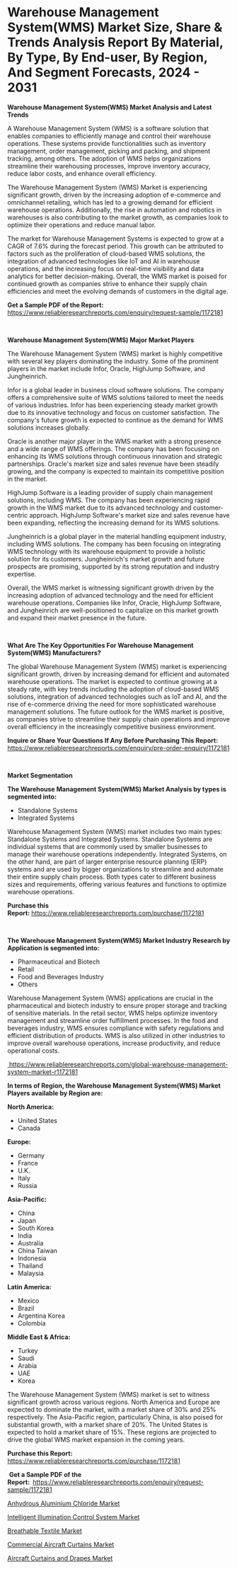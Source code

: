 <p><h1>Warehouse Management System(WMS) Market Size, Share & Trends Analysis Report By Material, By Type, By End-user, By Region, And Segment Forecasts, 2024 - 2031</h1></p><p><strong>Warehouse Management System(WMS) Market Analysis and Latest Trends</strong></p>
<p><p>A Warehouse Management System (WMS) is a software solution that enables companies to efficiently manage and control their warehouse operations. These systems provide functionalities such as inventory management, order management, picking and packing, and shipment tracking, among others. The adoption of WMS helps organizations streamline their warehousing processes, improve inventory accuracy, reduce labor costs, and enhance overall efficiency.</p><p>The Warehouse Management System (WMS) Market is experiencing significant growth, driven by the increasing adoption of e-commerce and omnichannel retailing, which has led to a growing demand for efficient warehouse operations. Additionally, the rise in automation and robotics in warehouses is also contributing to the market growth, as companies look to optimize their operations and reduce manual labor.</p><p>The market for Warehouse Management Systems is expected to grow at a CAGR of 7.6% during the forecast period. This growth can be attributed to factors such as the proliferation of cloud-based WMS solutions, the integration of advanced technologies like IoT and AI in warehouse operations, and the increasing focus on real-time visibility and data analytics for better decision-making. Overall, the WMS market is poised for continued growth as companies strive to enhance their supply chain efficiencies and meet the evolving demands of customers in the digital age.</p></p>
<p><strong>Get a Sample PDF of the Report:&nbsp;</strong> <a href="https://www.reliableresearchreports.com/enquiry/request-sample/1172181">https://www.reliableresearchreports.com/enquiry/request-sample/1172181</a></p>
<p>&nbsp;</p>
<p><strong>Warehouse Management System(WMS) Major Market Players</strong></p>
<p><p>The Warehouse Management System (WMS) market is highly competitive with several key players dominating the industry. Some of the prominent players in the market include Infor, Oracle, HighJump Software, and Jungheinrich. </p><p>Infor is a global leader in business cloud software solutions. The company offers a comprehensive suite of WMS solutions tailored to meet the needs of various industries. Infor has been experiencing steady market growth due to its innovative technology and focus on customer satisfaction. The company's future growth is expected to continue as the demand for WMS solutions increases globally.</p><p>Oracle is another major player in the WMS market with a strong presence and a wide range of WMS offerings. The company has been focusing on enhancing its WMS solutions through continuous innovation and strategic partnerships. Oracle's market size and sales revenue have been steadily growing, and the company is expected to maintain its competitive position in the market.</p><p>HighJump Software is a leading provider of supply chain management solutions, including WMS. The company has been experiencing rapid growth in the WMS market due to its advanced technology and customer-centric approach. HighJump Software's market size and sales revenue have been expanding, reflecting the increasing demand for its WMS solutions.</p><p>Jungheinrich is a global player in the material handling equipment industry, including WMS solutions. The company has been focusing on integrating WMS technology with its warehouse equipment to provide a holistic solution for its customers. Jungheinrich's market growth and future prospects are promising, supported by its strong reputation and industry expertise.</p><p>Overall, the WMS market is witnessing significant growth driven by the increasing adoption of advanced technology and the need for efficient warehouse operations. Companies like Infor, Oracle, HighJump Software, and Jungheinrich are well-positioned to capitalize on this market growth and expand their market presence in the future.</p></p>
<p>&nbsp;</p>
<p><strong>What Are The Key Opportunities For Warehouse Management System(WMS) Manufacturers?</strong></p>
<p><p>The global Warehouse Management System (WMS) market is experiencing significant growth, driven by increasing demand for efficient and automated warehouse operations. The market is expected to continue growing at a steady rate, with key trends including the adoption of cloud-based WMS solutions, integration of advanced technologies such as IoT and AI, and the rise of e-commerce driving the need for more sophisticated warehouse management solutions. The future outlook for the WMS market is positive, as companies strive to streamline their supply chain operations and improve overall efficiency in the increasingly competitive business environment.</p></p>
<p><strong>Inquire or Share Your Questions If Any Before Purchasing This Report:</strong> <a href="https://www.reliableresearchreports.com/enquiry/pre-order-enquiry/1172181">https://www.reliableresearchreports.com/enquiry/pre-order-enquiry/1172181</a></p>
<p>&nbsp;</p>
<p><strong>Market Segmentation</strong></p>
<p><strong>The Warehouse Management System(WMS) Market Analysis by types is segmented into:</strong></p>
<p><ul><li>Standalone Systems</li><li>Integrated Systems</li></ul></p>
<p><p>Warehouse Management System (WMS) market includes two main types: Standalone Systems and Integrated Systems. Standalone Systems are individual systems that are commonly used by smaller businesses to manage their warehouse operations independently. Integrated Systems, on the other hand, are part of larger enterprise resource planning (ERP) systems and are used by bigger organizations to streamline and automate their entire supply chain process. Both types cater to different business sizes and requirements, offering various features and functions to optimize warehouse operations.</p></p>
<p><strong>Purchase this Report:&nbsp;</strong><a href="https://www.reliableresearchreports.com/purchase/1172181">https://www.reliableresearchreports.com/purchase/1172181</a></p>
<p>&nbsp;</p>
<p><strong>The Warehouse Management System(WMS) Market Industry Research by Application is segmented into:</strong></p>
<p><ul><li>Pharmaceutical and Biotech</li><li>Retail</li><li>Food and Beverages Industry</li><li>Others</li></ul></p>
<p><p>Warehouse Management System (WMS) applications are crucial in the pharmaceutical and biotech industry to ensure proper storage and tracking of sensitive materials. In the retail sector, WMS helps optimize inventory management and streamline order fulfillment processes. In the food and beverages industry, WMS ensures compliance with safety regulations and efficient distribution of products. WMS is also utilized in other industries to improve overall warehouse operations, increase productivity, and reduce operational costs.</p></p>
<p><a href="https://www.reliableresearchreports.com/global-warehouse-management-system-market-r1172181">&nbsp;https://www.reliableresearchreports.com/global-warehouse-management-system-market-r1172181</a></p>
<p><strong>In terms of Region, the Warehouse Management System(WMS) Market Players available by Region are:</strong></p>
<p>
    <p> <strong> North America: </strong>
        <ul>
            <li>United States</li>
            <li>Canada</li>
        </ul>
        </p> 
    <p> <strong> Europe: </strong>
        <ul>
            <li>Germany</li>
            <li>France</li>
            <li>U.K.</li>
            <li>Italy</li>
            <li>Russia</li>
        </ul>
        </p> 
    <p> <strong> Asia-Pacific: </strong>
        <ul>
            <li>China</li>
            <li>Japan</li>
            <li>South Korea</li>
            <li>India</li>
            <li>Australia</li>
            <li>China Taiwan</li>
            <li>Indonesia</li>
            <li>Thailand</li>
            <li>Malaysia</li>
        </ul>
        </p> 
    <p> <strong> Latin America: </strong>
        <ul>
            <li>Mexico</li>
            <li>Brazil</li>
            <li>Argentina Korea</li>
            <li>Colombia</li>
        </ul>
        </p> 
    <p> <strong> Middle East & Africa: </strong>
        <ul>
            <li>Turkey</li>
            <li>Saudi</li>
            <li>Arabia</li>
            <li>UAE</li>
            <li>Korea</li>
        </ul>
    </p>
    </p>
<p><p>The Warehouse Management System (WMS) market is set to witness significant growth across various regions. North America and Europe are expected to dominate the market, with a market share of 30% and 25% respectively. The Asia-Pacific region, particularly China, is also poised for substantial growth, with a market share of 20%. The United States is expected to hold a market share of 15%. These regions are projected to drive the global WMS market expansion in the coming years.</p></p>
<p><strong>Purchase this Report: </strong><a href="https://www.reliableresearchreports.com/purchase/1172181">https://www.reliableresearchreports.com/purchase/1172181</a></p>
<p>&nbsp;<strong>Get a Sample PDF of the Report:&nbsp;&nbsp;</strong><a href="https://www.reliableresearchreports.com/enquiry/request-sample/1172181">https://www.reliableresearchreports.com/enquiry/request-sample/1172181</a></p>
<p><strong></strong></p>
<p><p><a href="https://www.linkedin.com/pulse/anhydrous-aluminium-chloride-market-offers-provide-insightful-xguhc">Anhydrous Aluminium Chloride Market</a></p><p><a href="https://github.com/nicholepatriciadoylenwnrjr0/Market-Research-Report-List-2/blob/main/intelligent-illumination-control-system-market.md">Intelligent Illumination Control System Market</a></p><p><a href="https://www.linkedin.com/pulse/breathable-textile-market-furnish-information-size-share-dynamics-ompte">Breathable Textile Market</a></p><p><a href="https://issuu.com/reportprime-2/docs/commercial-aircraft-curtains-market-size-2030.pptx">Commercial Aircraft Curtains Market</a></p><p><a href="https://issuu.com/reportprime-2/docs/aircraft-curtains-and-drapes-market-size-2030.pptx">Aircraft Curtains and Drapes Market</a></p></p>
